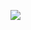 ![ ](https://upload-images.jianshu.io/upload_images/14371339-bf39441199fa5029.png?imageMogr2/auto-orient/strip%7CimageView2/2/w/1240)